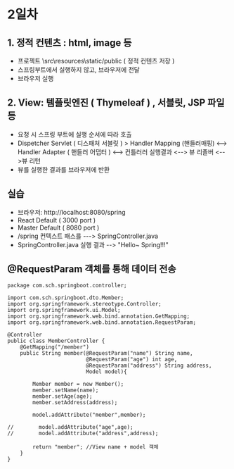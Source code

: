 # 2일차
## 1. 정적 컨텐츠 : html, image 등
- 프로젝트 \src\resources\static/public ( 정적 컨텐츠 저장 )
- 스프링부트에서 실행하지 않고, 브라우저에 전달
- 브라우저 실행

## 2. View: 템플릿엔진 ( Thymeleaf ) , 서블릿, JSP 파일 등
- 요청 시 스프링 부트에 실행 순서에 따라 호출
- Dispetcher Servlet ( 디스패처 서블릿 ) > Handler Mapping (핸들러매핑) <--> Handler Adapter ( 핸들러 어댑터 ) <--> 컨틀러러 실행결과 <--> 뷰 리졸버 <-->뷰 리턴
- 뷰를 실행한 결과를 브라우저에 반환

## 실습
- 브라우저: http://localhost:8080/spring
- React Default ( 3000 port )
- Master Default ( 8080 port )
- /spring 컨텍스트 패스를 ---> SpringController.java
- SpringController.java 실행 결과 --> "Hello~ Spring!!!"

## @RequestParam 객체를 통해 데이터 전송

```
package com.sch.springboot.controller;

import com.sch.springboot.dto.Member;
import org.springframework.stereotype.Controller;
import org.springframework.ui.Model;
import org.springframework.web.bind.annotation.GetMapping;
import org.springframework.web.bind.annotation.RequestParam;

@Controller
public class MemberController {
    @GetMapping("/member")
    public String member(@RequestParam("name") String name,
                         @RequestParam("age") int age,
                         @RequestParam("address") String address,
                         Model model){

        Member member = new Member();
        member.setName(name);
        member.setAge(age);
        member.setAddress(address);

        model.addAttribute("member",member);

//        model.addAttribute("age",age);
//        model.addAttribute("address",address);
        
        return "member"; //View name + model 객체
    }
}

```
